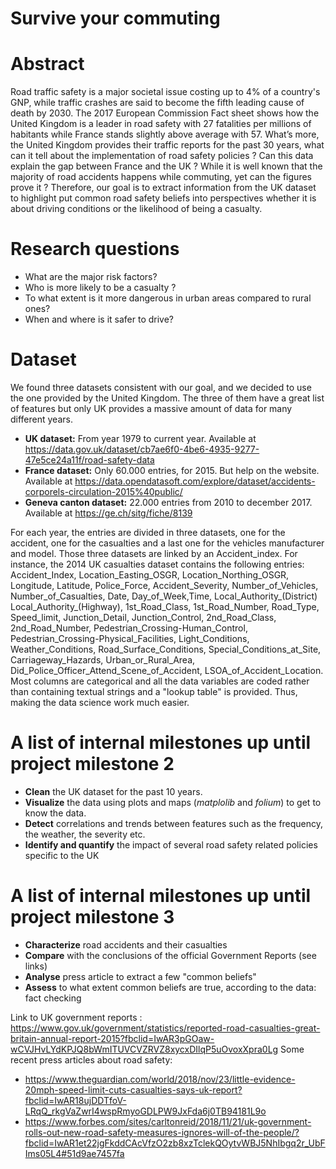 # Survive your commuting

# Abstract
Road traffic safety is a major societal issue costing up to 4% of a country's GNP, while traffic crashes are said to become the fifth leading cause of death by 2030. The 2017 European Commission Fact sheet shows how the United Kingdom is a leader in road safety with 27 fatalities per millions of habitants while France stands slightly above average with 57. 
What’s more, the United Kingdom provides their traffic reports for the past 30 years, what can it tell about the implementation of road safety policies ? Can this data explain the gap between France and the UK ? While it is well known that the majority of road accidents happens while commuting, yet can the figures prove it ?
Therefore, our goal is to extract information from the UK dataset to highlight put common road safety beliefs into perspectives whether it is about driving conditions or the likelihood of being a casualty.

# Research questions
- What are the major risk factors?
- Who is more likely to be a casualty ?
- To what extent is it more dangerous in urban areas compared to rural ones?
- When and where is it safer to drive?

# Dataset

We found three datasets consistent with our goal, and we decided to use the one provided by the United Kingdom. The three of them have a great list of features but only UK provides a massive amount of data for many different years.

- **UK dataset:**  From year 1979 to current year. Available at https://data.gov.uk/dataset/cb7ae6f0-4be6-4935-9277-47e5ce24a11f/road-safety-data
- **France dataset:** Only 60.000 entries, for 2015. But help on the website. Available at https://data.opendatasoft.com/explore/dataset/accidents-corporels-circulation-2015%40public/
- **Geneva canton dataset:** 22.000 entries from 2010 to december 2017. Available at https://ge.ch/sitg/fiche/8139

For each year, the entries are divided in three datasets, one for the accident, one for the casualties and a last one for the vehicles manufacturer and model. Those three datasets are linked by an Accident_index. For instance, the 2014 UK casualties dataset contains the following entries: Accident_Index, Location_Easting_OSGR, Location_Northing_OSGR, Longitude, Latitude, Police_Force, Accident_Severity, Number_of_Vehicles, Number_of_Casualties, Date, Day_of_Week,Time, Local_Authority_(District) Local_Authority_(Highway), 1st_Road_Class, 1st_Road_Number, Road_Type, Speed_limit, Junction_Detail, Junction_Control, 2nd_Road_Class, 2nd_Road_Number, Pedestrian_Crossing-Human_Control, Pedestrian_Crossing-Physical_Facilities, Light_Conditions, Weather_Conditions, Road_Surface_Conditions, Special_Conditions_at_Site, Carriageway_Hazards, Urban_or_Rural_Area, Did_Police_Officer_Attend_Scene_of_Accident, LSOA_of_Accident_Location. Most columns are categorical and all the data variables are coded rather than containing textual strings and a "lookup table" is provided. Thus, making the data science work much easier.

# A list of internal milestones up until project milestone 2
- **Clean** the UK dataset for the past 10 years.
- **Visualize** the data using plots and maps (_matplolib_ and _folium_) to get to know the data.
- **Detect** correlations and trends between features such as the frequency, the weather, the severity etc. 
- **Identify and quantify** the impact of several road safety related policies specific to the UK 

# A list of internal milestones up until project milestone 3
- **Characterize** road accidents and their casualties 
- **Compare** with the conclusions of the official Government Reports (see links)
- **Analyse** press article to extract a few "common beliefs"
- **Assess** to what extent common beliefs are true, according to the data: fact checking

Link to UK government reports : https://www.gov.uk/government/statistics/reported-road-casualties-great-britain-annual-report-2015?fbclid=IwAR3pGOaw-wCVJHvLYdKPJQ8bWmITUVCVZRVZ8xycxDIlqP5uOvoxXpra0Lg
Some recent press articles about road safety:
- https://www.theguardian.com/world/2018/nov/23/little-evidence-20mph-speed-limit-cuts-casualties-says-uk-report?fbclid=IwAR18ujDDTfoV-LRqQ_rkgVaZwrI4wspRmyoGDLPW9JxFda6j0TB94181L9o
- https://www.forbes.com/sites/carltonreid/2018/11/21/uk-government-rolls-out-new-road-safety-measures-ignores-will-of-the-people/?fbclid=IwAR1et22jgFkddCAcVfzO2zb8xzTclekQOytvWBJ5NhIbgq2r_UbFIms05L4#51d9ae7457fa
